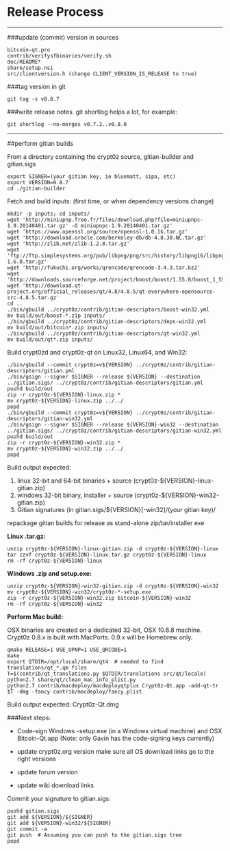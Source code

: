 Release Process
====================

* * *

###update (commit) version in sources


	bitcoin-qt.pro
	contrib/verifysfbinaries/verify.sh
	doc/README*
	share/setup.nsi
	src/clientversion.h (change CLIENT_VERSION_IS_RELEASE to true)

###tag version in git

	git tag -s v0.8.7

###write release notes. git shortlog helps a lot, for example:

	git shortlog --no-merges v0.7.2..v0.8.0

* * *

##perform gitian builds

 From a directory containing the crypt0z source, gitian-builder and gitian.sigs
  
	export SIGNER=(your gitian key, ie bluematt, sipa, etc)
	export VERSION=0.8.7
	cd ./gitian-builder

 Fetch and build inputs: (first time, or when dependency versions change)

	mkdir -p inputs; cd inputs/
	wget 'http://miniupnp.free.fr/files/download.php?file=miniupnpc-1.9.20140401.tar.gz' -O miniupnpc-1.9.20140401.tar.gz'
	wget 'https://www.openssl.org/source/openssl-1.0.1k.tar.gz'
	wget 'http://download.oracle.com/berkeley-db/db-4.8.30.NC.tar.gz'
	wget 'http://zlib.net/zlib-1.2.8.tar.gz'
	wget 'ftp://ftp.simplesystems.org/pub/libpng/png/src/history/libpng16/libpng-1.6.8.tar.gz'
	wget 'http://fukuchi.org/works/qrencode/qrencode-3.4.3.tar.bz2'
	wget 'http://downloads.sourceforge.net/project/boost/boost/1.55.0/boost_1_55_0.tar.bz2'
	wget 'http://download.qt-project.org/official_releases/qt/4.8/4.8.5/qt-everywhere-opensource-src-4.8.5.tar.gz'
	cd ..
	./bin/gbuild ../crypt0z/contrib/gitian-descriptors/boost-win32.yml
	mv build/out/boost-*.zip inputs/
	./bin/gbuild ../crypt0z/contrib/gitian-descriptors/deps-win32.yml
	mv build/out/bitcoin*.zip inputs/
	./bin/gbuild ../crypt0z/contrib/gitian-descriptors/qt-win32.yml
	mv build/out/qt*.zip inputs/

 Build crypt0zd and crypt0z-qt on Linux32, Linux64, and Win32:
  
	./bin/gbuild --commit crypt0z=v${VERSION} ../crypt0z/contrib/gitian-descriptors/gitian.yml
	./bin/gsign --signer $SIGNER --release ${VERSION} --destination ../gitian.sigs/ ../crypt0z/contrib/gitian-descriptors/gitian.yml
	pushd build/out
	zip -r crypt0z-${VERSION}-linux.zip *
	mv crypt0z-${VERSION}-linux.zip ../../
	popd
	./bin/gbuild --commit crypt0z=v${VERSION} ../crypt0z/contrib/gitian-descriptors/gitian-win32.yml
	./bin/gsign --signer $SIGNER --release ${VERSION}-win32 --destination ../gitian.sigs/ ../crypt0z/contrib/gitian-descriptors/gitian-win32.yml
	pushd build/out
	zip -r crypt0z-${VERSION}-win32.zip *
	mv crypt0z-${VERSION}-win32.zip ../../
	popd

  Build output expected:

  1. linux 32-bit and 64-bit binaries + source (crypt0z-${VERSION}-linux-gitian.zip)
  2. windows 32-bit binary, installer + source (crypt0z-${VERSION}-win32-gitian.zip)
  3. Gitian signatures (in gitian.sigs/${VERSION}[-win32]/(your gitian key)/

repackage gitian builds for release as stand-alone zip/tar/installer exe

**Linux .tar.gz:**

	unzip crypt0z-${VERSION}-linux-gitian.zip -d crypt0z-${VERSION}-linux
	tar czvf crypt0z-${VERSION}-linux.tar.gz crypt0z-${VERSION}-linux
	rm -rf crypt0z-${VERSION}-linux

**Windows .zip and setup.exe:**

	unzip crypt0z-${VERSION}-win32-gitian.zip -d crypt0z-${VERSION}-win32
	mv crypt0z-${VERSION}-win32/crypt0z-*-setup.exe .
	zip -r crypt0z-${VERSION}-win32.zip bitcoin-${VERSION}-win32
	rm -rf crypt0z-${VERSION}-win32

**Perform Mac build:**

  OSX binaries are created on a dedicated 32-bit, OSX 10.6.8 machine.
  Crypt0z 0.8.x is built with MacPorts.  0.9.x will be Homebrew only.

	qmake RELEASE=1 USE_UPNP=1 USE_QRCODE=1
	make
	export QTDIR=/opt/local/share/qt4  # needed to find translations/qt_*.qm files
	T=$(contrib/qt_translations.py $QTDIR/translations src/qt/locale)
	python2.7 share/qt/clean_mac_info_plist.py
	python2.7 contrib/macdeploy/macdeployqtplus Crypt0z-Qt.app -add-qt-tr $T -dmg -fancy contrib/macdeploy/fancy.plist

 Build output expected: Crypt0z-Qt.dmg

###Next steps:

* Code-sign Windows -setup.exe (in a Windows virtual machine) and
  OSX Bitcoin-Qt.app (Note: only Gavin has the code-signing keys currently)

* update crypt0z.org version
  make sure all OS download links go to the right versions

* update forum version

* update wiki download links

Commit your signature to gitian.sigs:

	pushd gitian.sigs
	git add ${VERSION}/${SIGNER}
	git add ${VERSION}-win32/${SIGNER}
	git commit -a
	git push  # Assuming you can push to the gitian.sigs tree
	popd

